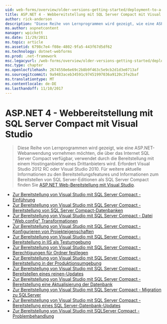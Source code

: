 ```yaml
---
uid: web-forms/overview/older-versions-getting-started/deployment-to-a-hosting-provider/index
title: ASP.NET 4 - Webbereitstellung mit SQL Server Compact mit Visual Studio | Microsoft Docs
author: rick-anderson
description: "Diese Reihe von Lernprogrammen wird gezeigt, wie eine ASP.NET-Webanwendung erstellen, die über das Internet SQL Server Compact verfügbar, verwendet durch die Bereitstellung einer Drittanbieter-h..."
ms.author: aspnetcontent
manager: wpickett
ms.date: 11/29/2011
ms.topic: article
ms.assetid: 6798c7e4-f08e-4802-9fa5-443f67d5df62
ms.technology: dotnet-webforms
ms.prod: .net-framework
msc.legacyurl: /web-forms/overview/older-versions-getting-started/deployment-to-a-hosting-provider
msc.type: chapter
ms.openlocfilehash: 2674550e6e69c2b8b9f463c5e9cb2d1d3e0713af
ms.sourcegitcommit: 9a9483aceb34591c97451997036a9120c3fe2baf
ms.translationtype: MT
ms.contentlocale: de-DE
ms.lasthandoff: 11/10/2017
---
```

<a name="aspnet-4---web-deployment-with-sql-server-compact-using-visual-studio"></a>ASP.NET 4 - Webbereitstellung mit SQL Server Compact mit Visual Studio
====================
> Diese Reihe von Lernprogrammen wird gezeigt, wie eine ASP.NET-Webanwendung vornehmen möchten, die über das Internet SQL Server Compact verfügbar, verwendet durch die Bereitstellung mit einem Hostinganbieter eines Drittanbieters wird. Erfordert Visual Studio 2012 RC oder Visual Studio 2010. Für weitere aktuelle Informationen zu den Bereitstellungsfeatures und Informationen zum Bereitstellen von SQL Server-Editionen als SQL Server Compact finden Sie [ASP.NET Web-Bereitstellung mit Visual Studio](../../deployment/visual-studio-web-deployment/introduction.md).


- [Zur Bereitstellung von Visual Studio mit SQL Server Compact - Einführung](deployment-to-a-hosting-provider-introduction-1-of-12.md)
- [Zur Bereitstellung von Visual Studio mit SQL Server Compact - Bereitstellung von SQL Server Compact-Datenbanken](deployment-to-a-hosting-provider-deploying-sql-server-compact-databases-2-of-12.md)
- [Zur Bereitstellung von Visual Studio mit SQL Server Compact - Datei "Web.config" Transformationen](deployment-to-a-hosting-provider-web-config-file-transformations-3-of-12.md)
- [Zur Bereitstellung von Visual Studio mit SQL Server Compact - Konfigurieren von Projekteigenschaften](deployment-to-a-hosting-provider-configuring-project-properties-4-of-12.md)
- [Zur Bereitstellung von Visual Studio mit SQL Server Compact - Bereitstellung in IIS als Testumgebung](deployment-to-a-hosting-provider-deploying-to-iis-as-a-test-environment-5-of-12.md)
- [Zur Bereitstellung von Visual Studio mit SQL Server Compact - Berechtigungen für Ordner festlegen](deployment-to-a-hosting-provider-setting-folder-permissions-6-of-12.md)
- [Zur Bereitstellung von Visual Studio mit SQL Server Compact - Bereitstellung in der Produktionsumgebung](deployment-to-a-hosting-provider-deploying-to-the-production-environment-7-of-12.md)
- [Zur Bereitstellung von Visual Studio mit SQL Server Compact - Bereitstellen eines reinen-Updates](deployment-to-a-hosting-provider-deploying-a-code-only-update-8-of-12.md)
- [Zur Bereitstellung von Visual Studio mit SQL Server Compact - Bereitstellung eine Aktualisierung der Datenbank](deployment-to-a-hosting-provider-deploying-a-database-update-9-of-12.md)
- [Zur Bereitstellung von Visual Studio mit SQL Server Compact - Migration zu SQLServer](deployment-to-a-hosting-provider-migrating-to-sql-server-10-of-12.md)
- [Zur Bereitstellung von Visual Studio mit SQL Server Compact - Bereitstellung eines SQL Server-Datenbank-Updates](deployment-to-a-hosting-provider-deploying-a-sql-server-database-update-11-of-12.md)
- [Zur Bereitstellung von Visual Studio mit SQLServer Compact - Problembehandlung](deployment-to-a-hosting-provider-creating-and-installing-deployment-packages-12-of-12.md)
